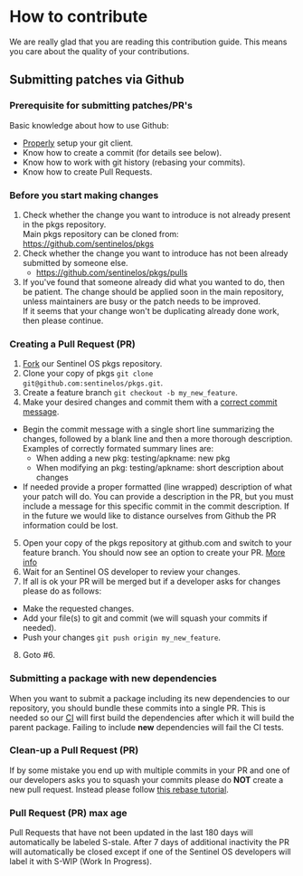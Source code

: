 # How to contribute

We are really glad that you are reading this contribution guide.
This means you care about the quality of your contributions.

## Submitting patches via Github

### Prerequisite for submitting patches/PR's

Basic knowledge about how to use Github:
  * [Properly](https://git-scm.com/book/en/v2/Getting-Started-First-Time-Git-Setup) setup your git client.
  * Know how to create a commit (for details see below).
  * Know how to work with git history (rebasing your commits).
  * Know how to create Pull Requests.

### Before you start making changes

1. Check whether the change you want to introduce is not already present in the pkgs repository.  
   Main pkgs repository can be cloned from: https://github.com/sentinelos/pkgs
2. Check whether the change you want to introduce has not been already submitted by someone else.
   - https://github.com/sentinelos/pkgs/pulls
3. If you've found that someone already did what you wanted to do, then be patient. The change should be applied soon in the main repository, unless maintainers are busy or the patch needs to be improved.  
   If it seems that your change won't be duplicating already done work, then please continue.

### Creating a Pull Request (PR)

1. [Fork](https://help.github.com/articles/fork-a-repo/) our Sentinel OS pkgs repository.
2. Clone your copy of pkgs `git clone git@github.com:sentinelos/pkgs.git`.
3. Create a feature branch `git checkout -b my_new_feature`.
4. Make your desired changes and commit them with a [correct commit message](https://git-scm.com/book/ch5-2.html#Commit-Guidelines).
  * Begin the commit message with a single short line summarizing the changes, followed by a blank line and then a more thorough description. Examples of correctly formated summary lines are:
    * When adding a new pkg: testing/apkname: new pkg
    * When modifying an pkg: testing/apkname: short description about changes
  * If needed provide a proper formatted (line wrapped) description of what your patch will do. You can provide a description in the PR, but you must include a message for this specific commit in the commit description. If in the future we would like to distance ourselves from Github the PR information could be lost.
5. Open your copy of the pkgs repository at github.com and switch to your feature branch. You should now see an option to create your PR. [More info](https://help.github.com/articles/creating-a-pull-request/)
6. Wait for an Sentinel OS developer to review your changes.
7. If all is ok your PR will be merged but if a developer asks for changes please do as follows:
  * Make the requested changes.
  * Add your file(s) to git and commit (we will squash your commits if needed).
  * Push your changes `git push origin my_new_feature`.
8. Goto #6.

### Submitting a package with new dependencies

When you want to submit a package including its new dependencies to our repository, you should bundle these commits into a single PR.
This is needed so our [CI](https://en.wikipedia.org/wiki/Continuous_integration) will first build the dependencies after which it will build the parent package.
Failing to include __new__ dependencies will fail the CI tests.

### Clean-up a Pull Request (PR)

If by some mistake you end up with multiple commits in your PR and one of our developers asks you to squash your commits please do __NOT__ create a new pull request.
Instead please follow [this rebase tutorial](https://git-scm.com/book/en/v2/Git-Tools-Rewriting-History#Changing-Multiple-Commit-Messages).

### Pull Request (PR) max age

Pull Requests that have not been updated in the last 180 days will automatically be labeled S-stale. After 7 days of additional inactivity the PR will automatically be closed except if one of the Sentinel OS developers will label it with S-WIP (Work In Progress).
